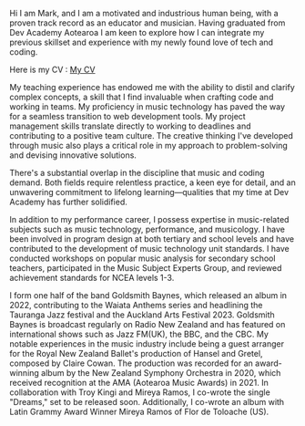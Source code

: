 Hi I am Mark, and I am a motivated and industrious human being, with a proven track record as an educator and musician. Having graduated from Dev Academy Aotearoa I am keen to explore how I can integrate my previous skillset and experience with my newly found love of tech and coding. 

Here is my CV : [My CV](Mark%20Baynes%20Dev%20CV.pdf)

My teaching experience has endowed me with the ability to distil and clarify complex concepts, a skill that I find invaluable when crafting code and working in teams. My proficiency in music technology has paved the way for a seamless transition to web development tools. My project management skills translate directly to working to deadlines and contributing to a positive team culture. The creative thinking I've developed through music also plays a critical role in my approach to problem-solving and devising innovative solutions. 

There's a substantial overlap in the discipline that music and coding demand. Both fields require relentless practice, a keen eye for detail, and an unwavering commitment to lifelong learning—qualities that my time at Dev Academy has further solidified.

In addition to my performance career, I possess expertise in music-related subjects such as music technology, performance, and musicology. I have been involved in program design at both tertiary and school levels and have contributed to the development of music technology unit standards. I have conducted workshops on popular music analysis for secondary school teachers, participated in the Music Subject Experts Group, and reviewed achievement standards for NCEA levels 1-3.

I form one half of the band Goldsmith Baynes, which released an album in 2022, contributing to the Waiata Anthems series and headlining the Tauranga Jazz festival and the Auckland Arts Festival 2023. Goldsmith Baynes is broadcast regularly on Radio New Zealand and has featured on international shows such as Jazz FM(UK), the BBC, and the CBC. My notable experiences in the music industry include being a guest arranger for the Royal New Zealand Ballet's production of Hansel and Gretel, composed by Claire Cowan. The production was recorded for an award-winning album by the New Zealand Symphony Orchestra in 2020, which received recognition at the AMA (Aotearoa Music Awards) in 2021. In collaboration with Troy Kingi and Mireya Ramos, I co-wrote the single "Dreams," set to be released soon. Additionally, I co-wrote an album with Latin Grammy Award Winner Mireya Ramos of Flor de Toloache (US).
